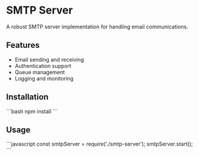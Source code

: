 # SMTP Server

A robust SMTP server implementation for handling email communications.

## Features
- Email sending and receiving
- Authentication support
- Queue management
- Logging and monitoring

## Installation

\`\`\`bash
npm install
\`\`\`

## Usage

\`\`\`javascript
const smtpServer = require('./smtp-server');
smtpServer.start();
\`\`\`

<!-- Updated on 2025-09-09 -->

<!-- Updated on 2025-09-09 -->

<!-- Updated on 2025-09-09 -->

<!-- Updated on 2025-09-09 -->

<!-- Updated on 2025-09-09 -->

<!-- Updated on 2025-09-09 -->

<!-- Updated on 2025-09-09 -->

<!-- Updated on 2025-09-09 -->

<!-- Updated on 2025-09-09 -->

<!-- Updated on 2025-09-09 -->

<!-- Updated on 2025-09-09 -->

<!-- Updated on 2025-09-09 -->

<!-- Updated on 2025-09-09 -->

<!-- Updated on 2025-09-09 -->

<!-- Updated on 2025-09-09 -->

<!-- Updated on 2025-09-09 -->

<!-- Updated on 2025-09-09 -->

<!-- Updated on 2025-09-09 -->

<!-- Updated on 2025-09-09 -->

<!-- Updated on 2025-09-09 -->

<!-- Updated on 2025-09-09 -->

<!-- Updated on 2025-09-09 -->

<!-- Updated on 2025-09-09 -->

<!-- Updated on 2025-09-09 -->

<!-- Updated on 2025-09-09 -->

<!-- Updated on 2025-09-09 -->

<!-- Updated on 2025-09-09 -->

<!-- Updated on 2025-09-09 -->

<!-- Updated on 2025-09-09 -->

<!-- Updated on 2025-09-09 -->

<!-- Updated on 2025-09-09 -->

<!-- Updated on 2025-09-09 -->

<!-- Updated on 2025-09-09 -->

<!-- Updated on 2025-09-09 -->

<!-- Updated on 2025-09-09 -->

<!-- Updated on 2025-09-09 -->

<!-- Updated on 2025-09-09 -->

<!-- Updated on 2025-09-09 -->

<!-- Updated on 2025-09-09 -->

<!-- Updated on 2025-09-09 -->

<!-- Updated on 2025-09-09 -->

<!-- Updated on 2025-09-09 -->

<!-- Updated on 2025-09-09 -->

<!-- Updated on 2025-09-09 -->

<!-- Updated on 2025-09-09 -->

<!-- Updated on 2025-09-09 -->

<!-- Updated on 2025-09-09 -->

<!-- Updated on 2025-09-09 -->

<!-- Updated on 2025-09-09 -->

<!-- Updated on 2025-09-09 -->

<!-- Updated on 2025-09-09 -->

<!-- Updated on 2025-09-09 -->

<!-- Updated on 2025-09-09 -->

<!-- Updated on 2025-09-09 -->

<!-- Updated on 2025-09-09 -->

<!-- Updated on 2025-09-09 -->

<!-- Updated on 2025-09-09 -->

<!-- Updated on 2025-09-09 -->

<!-- Updated on 2025-09-09 -->

<!-- Updated on 2025-09-09 -->

<!-- Updated on 2025-09-09 -->

<!-- Updated on 2025-09-09 -->

<!-- Updated on 2025-09-09 -->

<!-- Updated on 2025-09-09 -->

<!-- Updated on 2025-09-09 -->

<!-- Updated on 2025-09-09 -->

<!-- Updated on 2025-09-09 -->

<!-- Updated on 2025-09-09 -->

<!-- Updated on 2025-09-09 -->

<!-- Updated on 2025-09-09 -->

<!-- Updated on 2025-09-09 -->

<!-- Updated on 2025-09-09 -->

<!-- Updated on 2025-09-09 -->

<!-- Updated on 2025-09-09 -->

<!-- Updated on 2025-09-09 -->

<!-- Updated on 2025-09-09 -->

<!-- Updated on 2025-09-09 -->

<!-- Updated on 2025-09-09 -->

<!-- Updated on 2025-09-09 -->

<!-- Updated on 2025-09-09 -->

<!-- Updated on 2025-09-09 -->

<!-- Updated on 2025-09-09 -->

<!-- Updated on 2025-09-09 -->

<!-- Updated on 2025-09-09 -->

<!-- Updated on 2025-09-09 -->

<!-- Updated on 2025-09-09 -->

<!-- Updated on 2025-09-09 -->

<!-- Updated on 2025-09-09 -->

<!-- Updated on 2025-09-09 -->

<!-- Updated on 2025-09-09 -->

